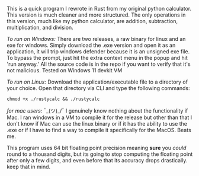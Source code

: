 This is a quick program I rewrote in Rust from my original python calculator. This version is much cleaner and more structured.
The only operations in this version, much like my python calculator, are addition, subtraction, multiplication, and division.

*To run on Windows:*
There are two releases, a raw binary for linux and an exe for windows. Simply download the .exe version and open it as an application, it will trip windows defender because it is an unsigned exe file. To bypass the prompt, just hit the extra context menu in the popup and hit 'run anyway.' All the source code is in the repo if you want to verify that it's not malicious.
Tested on Windows 11 devkit VM

*To run on Linux:*
Download the application/executable file to a directory of your choice. Open that directory via CLI and type the following commands:
```shell
chmod +x ./rustycalc && ./rustycalc
```

*for mac users:*
¯\_(ツ)_/¯ I genuinely know nothing about the functionality if Mac. I ran windows in a VM to compile it for the release but other than that I don't know if Mac can use the linux binary or if it has the ability to use the .exe or if I have to find a way to compile it specifically for the MacOS. Beats me.

This program uses 64 bit floating point precision meaning **sure** you *could* round to a thousand digits, but its going to stop computing the floating point after only a few digits, and even before that its accuracy drops drastically. keep that in mind.
